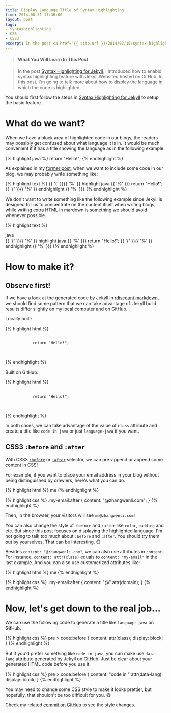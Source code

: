 ```yaml
---
title: Display Language Title of Syntax Highlighting
time: 2014.08.31 17:36:00
layout: post
tags:
- SyntaxHighlighting
- CSS
- CSS3
excerpt: In the post <a href="{{ site.url }}/2014/02/10/syntax-highlighting-for-jekyll/">Syntax Highlighting for Jekyll</a>, I introduced how to enabld syntax highlighting feature with Jekyll Websited hosted on GitHub. In this post, I'm going to talk more about how to display the language in which the code is highlighted.
---
```


> #### What You Will Learn In This Post

> In the post <a href="{{ site.url }}/2014/02/10/syntax-highlighting-for-jekyll/">Syntax Highlighting for Jekyll</a>, I introduced how to enabld syntax highlighting feature with Jekyll Websited hosted on GitHub. In this post, I'm going to talk more about how to display the language in which the code is highlighted.

You should first follow the steps in <a href="{{ site.url }}/2014/02/10/syntax-highlighting-for-jekyll/">Syntax Highlighting for Jekyll</a> to setup the basic feature.

# What do we want?

When we have a block area of highlighted code in our blogs, the readers may possibly get confused about what language it is in. It would be much convenient if it has a title showing the language as in the following example.

{% highlight java %}
return "Hello!";
{% endhighlight %}

As explained in my <a href="{{ site.url }}/2014/02/10/syntax-highlighting-for-jekyll/">former post</a>, when we want to include some code in our blog, we may probably write something like:

{% highlight text %}
{{ '{' }}{{ '%' }} highlight java {{ '%' }}}
return "Hello!";
{{ '{' }}{{ '%' }} endhighlight {{ '%' }}}
{% endhighlight %}

We don't want to write something like the following example since Jekyll is designed for us to concentrate on the content itself when writing blogs, while writing extra HTML in mardown is something we should avoid whenever possible.

{% highlight text %}
<div class="highlight-title">java</div>
{{ '{' }}{{ '%' }} highlight java {{ '%' }}}
return "Hello!";
{{ '{' }}{{ '%' }} endhighlight {{ '%' }}}
{% endhighlight %}

# How to make it?

## Observe first!

If we have a look at the generated code by Jekyll in <a href="https://github.com/davidfstr/rdiscount" target="_blank">rdiscount markdown</a>, we should find some pattern that we can take advantage of. Jekyll build results differ slightly on my local computer and on GitHub.

Locally built:

{% highlight html %}
<div class="highlight">
    <pre>
        <code class="java">
            <span class="k">return</span> <span class="s">"Hello!"</span><span class="o">;</span>
        </code>
    </pre>
</div>
{% endhighlight %}

Built on GitHub:

{% highlight html %}
<div class="highlight">
    <pre>
        <code class="language-java" data-lang="java">
            <span class="k">return</span> <span class="s">"Hello!"</span><span class="o">;</span>
        </code>
    </pre>
</div>
{% endhighlight %}

In both cases, we can take advantage of the value of `class` attribute and create a title like `code in java` or just `language-java` if you want.

## CSS3 `:before` and `:after`

With CSS3 <a href="https://developer.mozilla.org/en-US/docs/Web/CSS/::before" target="_blank">`:before`</a> or <a href="https://developer.mozilla.org/en-US/docs/Web/CSS/::after" target="_blank">`:after`</a> selector, we can pre-append or append some content in CSS!

For example, if you want to place your email address in your blog without being distinguished by crawlers, here's what you can do.

{% highlight html %}
<span class="my-email">me</span>
{% endhighlight %}

{% highlight css %}
.my-email:after {
    content: "@zhangwenli.com";
}
{% endhighlight %}

Then, in the browser, your visitors will see `me@zhangwenli.com`!

You can also change the style of `:before` and `:after` like `color`, `padding` and etc. But since this post focuses on displaying the highlighted language, I'm not going to talk too much about `:before` and `:after`. You should try them out by yourselves. That can be interesting. :smirk:

Besides `content: "@zhangwenli.com"`, we can also use attributes in `content`. For instance, `content: attr(class)` equals to `content: "my-email"` in the last example. And you can also use customerized attributes like:

{% highlight html %}
<span class="my-email" domain="zhangwenli.com">me</span>
{% endhighlight %}

{% highlight css %}
.my-email:after {
    content: "@" attr(domain);
}
{% endhighlight %}

# Now, let's get down to the real job...

We can use the following code to generate a title like `language-java` on GitHub.

{% highlight css %}
pre > code:before {
    content: attr(class);
    display: block;
}
{% endhighlight %}

But if you'd prefer something like `code in java`, you can make use `data-lang` attribute generated by Jekyll on GitHub. Just be clear about your generated HTML code before you use it.

{% highlight css %}
pre > code:before {
    content: "code in " attr(data-lang);
    display: block;
}
{% endhighlight %}

You may need to change some CSS style to make it looks prettier, but hopefully, that shouldn't be too difficult for you. :yum:

Check my related <a href="https://github.com/Ovilia/blog/commit/dce98cf6ed5d089998f86feadebbad8ba2e825d9" target="_blank">commit on GitHub</a> to see the style changes.
